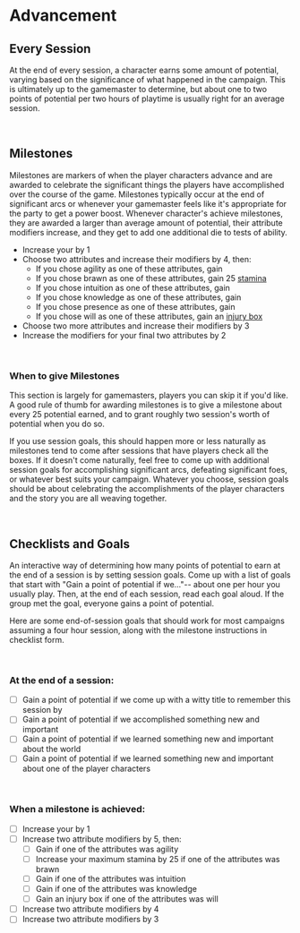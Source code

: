# Advancement

## Every Session

At the end of every session, a character earns some amount of potential, varying based on the significance of what happened in the campaign. This is ultimately up to the gamemaster to determine, but about one to two points of potential per two hours of playtime is usually right for an average session.

<br/>

## Milestones

Milestones are markers of when the player characters advance and are awarded to celebrate the significant things the players have accomplished over the course of the game. Milestones typically occur at the end of significant arcs or whenever your gamemaster feels like it's appropriate for the party to get a power boost. Whenever character's achieve milestones, they are awarded a larger than average amount of potential, their attribute modifiers increase, and they get to add one additional die to tests of ability.

* Increase your <!-- test pool? number of dice you can use on tests? --> by 1
* Choose two attributes and increase their modifiers by 4, then: 
  * If you chose agility as one of these attributes, gain <!-- movement speed? -->
  * If you chose brawn as one of these attributes, gain 25 [stamina](/character/stamina_and_injuries)
  * If you chose intuition as one of these attributes, gain <!-- passive bonus? -->
  * If you chose knowledge as one of these attributes, gain <!-- ??? -->
  * If you chose presence as one of these attributes,  gain <!-- ??? -->
  * If you chose will as one of these attributes, gain an [injury box](/character/stamina_and_injuries)
* Choose two more attributes and increase their modifiers by 3
* Increase the modifiers for your final two attributes by 2

<br/>

### When to give Milestones

This section is largely for gamemasters, players you can skip it if you'd like. A good rule of thumb for awarding milestones is to give a milestone about every 25 potential earned, and to grant roughly two session's worth of potential when you do so.

If you use session goals, this should happen more or less naturally as milestones tend to come after sessions that have players check all the boxes. If it doesn't come naturally, feel free to come up with additional session goals for accomplishing significant arcs, defeating significant foes, or whatever best suits your campaign. Whatever you choose, session goals should be about celebrating the accomplishments of the player characters and the story you are all weaving together.

<br/>

## Checklists and Goals

An interactive way of determining how many points of potential to earn at the end of a session is by setting session goals. Come up with a list of goals that start with "Gain a point of potential if we..."-- about one per hour you usually play. Then, at the end of each session, read each goal aloud. If the group met the goal, everyone gains a point of potential.

Here are some end-of-session goals that should work for most campaigns assuming a four hour session, along with the milestone instructions in checklist form.

<br/>

### At the end of a session:

* [ ] Gain a point of potential if we come up with a witty title to remember this session by
* [ ] Gain a point of potential if we accomplished something new and important
* [ ] Gain a point of potential if we learned something new and important about the world
* [ ] Gain a point of potential if we learned something new and important about one of the player characters

<br/>

### When a milestone is achieved:

* [ ] Increase your <!-- ??? --> by 1
* [ ] Increase two attribute modifiers by 5, then:
  * [ ] Gain <!-- ??? --> if one of the attributes was agility
  * [ ] Increase your maximum stamina by 25 if one of the attributes was brawn
  * [ ] Gain <!-- ??? --> if one of the attributes was intuition
  * [ ] Gain <!-- ??? --> if one of the attributes was knowledge
  * [ ] Gain an injury box if one of the attributes was will
* [ ] Increase two attribute modifiers by 4
* [ ] Increase two attribute modifiers by 3

<br/>